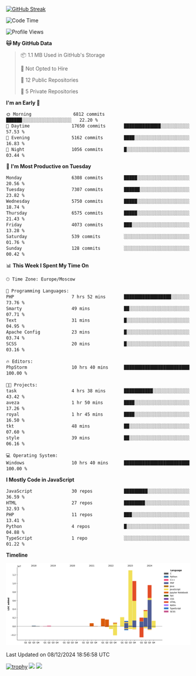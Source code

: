 [![GitHub Streak](https://github-readme-streak-stats.herokuapp.com/?user=yogik10)](https://git.io/streak-stats)
<!--START_SECTION:waka-->
![Code Time](http://img.shields.io/badge/Code%20Time-1%2C031%20hrs%2032%20mins-blue)

![Profile Views](http://img.shields.io/badge/Profile%20Views-0-blue)

**🐱 My GitHub Data** 

> 📦 1.1 MB Used in GitHub's Storage 
 > 
> 🚫 Not Opted to Hire
 > 
> 📜 12 Public Repositories 
 > 
> 🔑 5 Private Repositories 
 > 
**I'm an Early 🐤** 

```text
🌞 Morning                6812 commits        ██████░░░░░░░░░░░░░░░░░░░   22.20 % 
🌆 Daytime                17650 commits       ██████████████░░░░░░░░░░░   57.53 % 
🌃 Evening                5162 commits        ████░░░░░░░░░░░░░░░░░░░░░   16.83 % 
🌙 Night                  1056 commits        █░░░░░░░░░░░░░░░░░░░░░░░░   03.44 % 
```
📅 **I'm Most Productive on Tuesday** 

```text
Monday                   6308 commits        █████░░░░░░░░░░░░░░░░░░░░   20.56 % 
Tuesday                  7307 commits        ██████░░░░░░░░░░░░░░░░░░░   23.82 % 
Wednesday                5750 commits        █████░░░░░░░░░░░░░░░░░░░░   18.74 % 
Thursday                 6575 commits        █████░░░░░░░░░░░░░░░░░░░░   21.43 % 
Friday                   4073 commits        ███░░░░░░░░░░░░░░░░░░░░░░   13.28 % 
Saturday                 539 commits         ░░░░░░░░░░░░░░░░░░░░░░░░░   01.76 % 
Sunday                   128 commits         ░░░░░░░░░░░░░░░░░░░░░░░░░   00.42 % 
```


📊 **This Week I Spent My Time On** 

```text
🕑︎ Time Zone: Europe/Moscow

💬 Programming Languages: 
PHP                      7 hrs 52 mins       ██████████████████░░░░░░░   73.76 % 
Smarty                   49 mins             ██░░░░░░░░░░░░░░░░░░░░░░░   07.71 % 
Text                     31 mins             █░░░░░░░░░░░░░░░░░░░░░░░░   04.95 % 
Apache Config            23 mins             █░░░░░░░░░░░░░░░░░░░░░░░░   03.74 % 
SCSS                     20 mins             █░░░░░░░░░░░░░░░░░░░░░░░░   03.16 % 

🔥 Editors: 
PhpStorm                 10 hrs 40 mins      █████████████████████████   100.00 % 

🐱‍💻 Projects: 
task                     4 hrs 38 mins       ███████████░░░░░░░░░░░░░░   43.42 % 
aveza                    1 hr 50 mins        ████░░░░░░░░░░░░░░░░░░░░░   17.26 % 
royal                    1 hr 45 mins        ████░░░░░░░░░░░░░░░░░░░░░   16.50 % 
tkt                      48 mins             ██░░░░░░░░░░░░░░░░░░░░░░░   07.60 % 
style                    39 mins             ██░░░░░░░░░░░░░░░░░░░░░░░   06.16 % 

💻 Operating System: 
Windows                  10 hrs 40 mins      █████████████████████████   100.00 % 
```

**I Mostly Code in JavaScript** 

```text
JavaScript               30 repos            █████████░░░░░░░░░░░░░░░░   36.59 % 
HTML                     27 repos            ████████░░░░░░░░░░░░░░░░░   32.93 % 
PHP                      11 repos            ███░░░░░░░░░░░░░░░░░░░░░░   13.41 % 
Python                   4 repos             █░░░░░░░░░░░░░░░░░░░░░░░░   04.88 % 
TypeScript               1 repo              ░░░░░░░░░░░░░░░░░░░░░░░░░   01.22 % 
```



**Timeline**

![Lines of Code chart](https://raw.githubusercontent.com/Yogik10/Yogik10/main/assets/bar_graph.png)


 Last Updated on 08/12/2024 18:56:58 UTC
<!--END_SECTION:waka-->
[![trophy](https://github-profile-trophy.vercel.app/?username=yogik10)](https://github.com/ryo-ma/github-profile-trophy)
![](https://github-profile-summary-cards.vercel.app/api/cards/profile-details?username=yogik10&theme=solarized_dark)
![](https://github-profile-summary-cards.vercel.app/api/cards/most-commit-language?username=yogik10&theme=solarized_dark)


